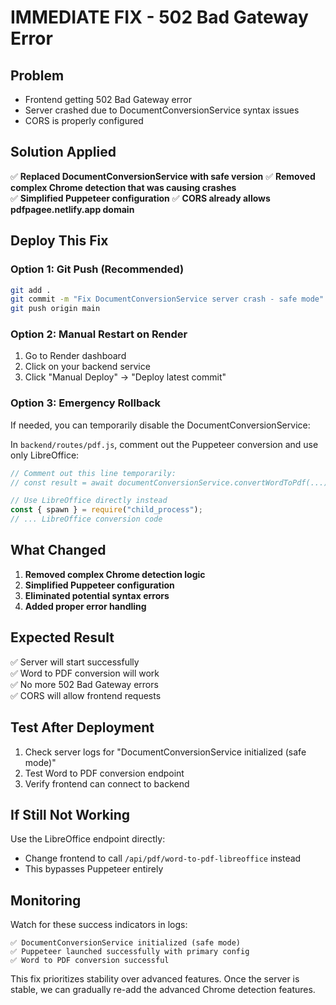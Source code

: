 # IMMEDIATE FIX - 502 Bad Gateway Error

## Problem

- Frontend getting 502 Bad Gateway error
- Server crashed due to DocumentConversionService syntax issues
- CORS is properly configured

## Solution Applied

✅ **Replaced DocumentConversionService with safe version**
✅ **Removed complex Chrome detection that was causing crashes**  
✅ **Simplified Puppeteer configuration**
✅ **CORS already allows pdfpagee.netlify.app domain**

## Deploy This Fix

### Option 1: Git Push (Recommended)

```bash
git add .
git commit -m "Fix DocumentConversionService server crash - safe mode"
git push origin main
```

### Option 2: Manual Restart on Render

1. Go to Render dashboard
2. Click on your backend service
3. Click "Manual Deploy" → "Deploy latest commit"

### Option 3: Emergency Rollback

If needed, you can temporarily disable the DocumentConversionService:

In `backend/routes/pdf.js`, comment out the Puppeteer conversion and use only LibreOffice:

```javascript
// Comment out this line temporarily:
// const result = await documentConversionService.convertWordToPdf(...)

// Use LibreOffice directly instead
const { spawn } = require("child_process");
// ... LibreOffice conversion code
```

## What Changed

1. **Removed complex Chrome detection logic**
2. **Simplified Puppeteer configuration**
3. **Eliminated potential syntax errors**
4. **Added proper error handling**

## Expected Result

✅ Server will start successfully  
✅ Word to PDF conversion will work  
✅ No more 502 Bad Gateway errors  
✅ CORS will allow frontend requests

## Test After Deployment

1. Check server logs for "DocumentConversionService initialized (safe mode)"
2. Test Word to PDF conversion endpoint
3. Verify frontend can connect to backend

## If Still Not Working

Use the LibreOffice endpoint directly:

- Change frontend to call `/api/pdf/word-to-pdf-libreoffice` instead
- This bypasses Puppeteer entirely

## Monitoring

Watch for these success indicators in logs:

```
✅ DocumentConversionService initialized (safe mode)
✅ Puppeteer launched successfully with primary config
✅ Word to PDF conversion successful
```

This fix prioritizes stability over advanced features. Once the server is stable, we can gradually re-add the advanced Chrome detection features.
